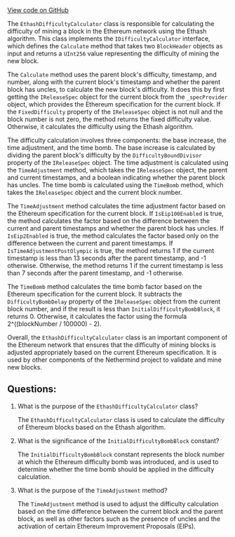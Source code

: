 [View code on GitHub](https://github.com/NethermindEth/nethermind/src/Nethermind/Nethermind.Consensus.Ethash/EthashDifficultyCalculator.cs)

The `EthashDifficultyCalculator` class is responsible for calculating the difficulty of mining a block in the Ethereum network using the Ethash algorithm. This class implements the `IDifficultyCalculator` interface, which defines the `Calculate` method that takes two `BlockHeader` objects as input and returns a `UInt256` value representing the difficulty of mining the new block.

The `Calculate` method uses the parent block's difficulty, timestamp, and number, along with the current block's timestamp and whether the parent block has uncles, to calculate the new block's difficulty. It does this by first getting the `IReleaseSpec` object for the current block from the `_specProvider` object, which provides the Ethereum specification for the current block. If the `FixedDifficulty` property of the `IReleaseSpec` object is not null and the block number is not zero, the method returns the fixed difficulty value. Otherwise, it calculates the difficulty using the Ethash algorithm.

The difficulty calculation involves three components: the base increase, the time adjustment, and the time bomb. The base increase is calculated by dividing the parent block's difficulty by the `DifficultyBoundDivisor` property of the `IReleaseSpec` object. The time adjustment is calculated using the `TimeAdjustment` method, which takes the `IReleaseSpec` object, the parent and current timestamps, and a boolean indicating whether the parent block has uncles. The time bomb is calculated using the `TimeBomb` method, which takes the `IReleaseSpec` object and the current block number.

The `TimeAdjustment` method calculates the time adjustment factor based on the Ethereum specification for the current block. If `IsEip100Enabled` is true, the method calculates the factor based on the difference between the current and parent timestamps and whether the parent block has uncles. If `IsEip2Enabled` is true, the method calculates the factor based only on the difference between the current and parent timestamps. If `IsTimeAdjustmentPostOlympic` is true, the method returns 1 if the current timestamp is less than 13 seconds after the parent timestamp, and -1 otherwise. Otherwise, the method returns 1 if the current timestamp is less than 7 seconds after the parent timestamp, and -1 otherwise.

The `TimeBomb` method calculates the time bomb factor based on the Ethereum specification for the current block. It subtracts the `DifficultyBombDelay` property of the `IReleaseSpec` object from the current block number, and if the result is less than `InitialDifficultyBombBlock`, it returns 0. Otherwise, it calculates the factor using the formula 2^((blockNumber / 100000) - 2).

Overall, the `EthashDifficultyCalculator` class is an important component of the Ethereum network that ensures that the difficulty of mining blocks is adjusted appropriately based on the current Ethereum specification. It is used by other components of the Nethermind project to validate and mine new blocks.
## Questions: 
 1. What is the purpose of the `EthashDifficultyCalculator` class?
    
    The `EthashDifficultyCalculator` class is used to calculate the difficulty of Ethereum blocks based on the Ethash algorithm.

2. What is the significance of the `InitialDifficultyBombBlock` constant?
    
    The `InitialDifficultyBombBlock` constant represents the block number at which the Ethereum difficulty bomb was introduced, and is used to determine whether the time bomb should be applied in the difficulty calculation.

3. What is the purpose of the `TimeAdjustment` method?
    
    The `TimeAdjustment` method is used to adjust the difficulty calculation based on the time difference between the current block and the parent block, as well as other factors such as the presence of uncles and the activation of certain Ethereum Improvement Proposals (EIPs).
